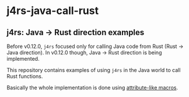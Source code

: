 # j4rs-java-call-rust

## j4rs: Java -> Rust direction examples

Before v0.12.0, `j4rs` focused only for calling Java code from Rust (Rust -> Java direction). In v0.12.0 though, Java -> Rust direction is being implemented.

This repository contains examples of using `j4rs` in the Java world to call Rust functions.

Basically the whole implementation is done using [attribute-like macros](https://doc.rust-lang.org/book/ch19-06-macros.html#attribute-like-macros).
